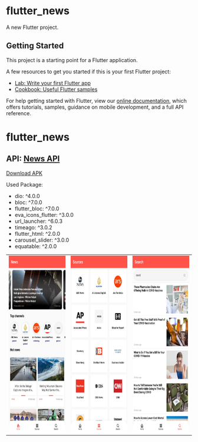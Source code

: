 # flutter_news

A new Flutter project.

## Getting Started

This project is a starting point for a Flutter application.

A few resources to get you started if this is your first Flutter project:

- [Lab: Write your first Flutter app](https://flutter.dev/docs/get-started/codelab)
- [Cookbook: Useful Flutter samples](https://flutter.dev/docs/cookbook)

For help getting started with Flutter, view our
[online documentation](https://flutter.dev/docs), which offers tutorials,
samples, guidance on mobile development, and a full API reference.
# flutter_news
## API: [News API](https://newsapi.org/)
[Download APK](https://github.com/rozakia-ch/flutter-movie/raw/main/apk/app-release.apk)

Used Package:
- dio: ^4.0.0
- bloc: ^7.0.0
- flutter_bloc: ^7.0.0
- eva_icons_flutter: ^3.0.0
- url_launcher: ^6.0.3
- timeago: ^3.0.2
- flutter_html: ^2.0.0
- carousel_slider: ^3.0.0
- equatable: ^2.0.0

<table>
   <tr>
       <td><img src="apk/Screenshot_1.jpg" width=270 height=480></td>
       <td><img src="apk/Screenshot_2.jpg" width=270 height=480></td>
       <td><img src="apk/Screenshot_3.jpg" width=270 height=480></td>
     </tr>
 </table>
